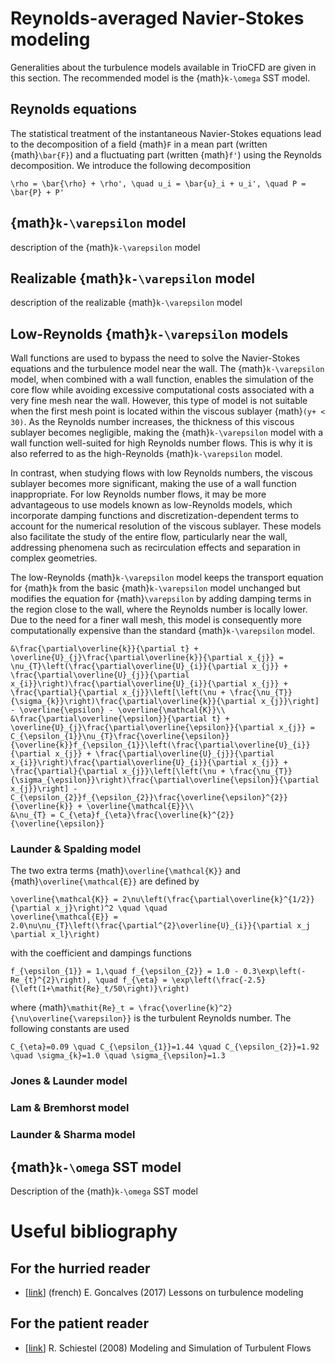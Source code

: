 # Reynolds-averaged Navier-Stokes modeling

Generalities about the turbulence models available in TrioCFD are given in this section. The recommended model is the {math}`k-\omega` SST model.

## Reynolds equations
The statistical treatment of the instantaneous Navier-Stokes equations lead to the decomposition of a field {math}`F` in a mean part (written {math}`\bar{F}`) and a fluctuating part (written {math}`f'`) using the Reynolds decomposition. We introduce the following decomposition
```{math}
\rho = \bar{\rho} + \rho', \quad u_i = \bar{u}_i + u_i', \quad P = \bar{P} + P'
```

## {math}`k-\varepsilon` model

description of the {math}`k-\varepsilon` model

## Realizable {math}`k-\varepsilon` model

description of the realizable {math}`k-\varepsilon` model

## Low-Reynolds {math}`k-\varepsilon` models

Wall functions are used to bypass the need to solve the Navier-Stokes equations and the turbulence
model near the wall. The {math}`k-\varepsilon` model, when combined with a wall function, enables
the simulation of the core flow while avoiding excessive computational costs associated with a very
fine mesh near the wall. However, this type of model is not suitable when the first mesh point is
located within the viscous sublayer {math}`(y+ < 30)`. As the Reynolds number increases, the
thickness of this viscous sublayer becomes negligible, making the {math}`k-\varepsilon` model with a
wall function well-suited for high Reynolds number flows. This is why it is also referred to as the
high-Reynolds {math}`k-\varepsilon` model.

In contrast, when studying flows with low Reynolds numbers, the viscous sublayer becomes more
significant, making the use of a wall function inappropriate. For low Reynolds number flows, it may be
more advantageous to use models known as low-Reynolds models, which incorporate damping functions
and discretization-dependent terms to account for the numerical resolution of the viscous
sublayer. These models also facilitate the study of the entire flow, particularly near the wall,
addressing phenomena such as recirculation effects and separation in complex geometries.

The low-Reynolds {math}`k-\varepsilon` model keeps the transport equation for {math}`k` from the
basic {math}`k-\varepsilon` model unchanged but modifies the equation for {math}`\varepsilon` by
adding damping terms in the region close to the wall, where the Reynolds number is locally
lower. Due to the need for a finer wall mesh, this model is consequently more computationally
expensive than the standard {math}`k-\varepsilon` model.

```{math}
&\frac{\partial\overline{k}}{\partial t} + \overline{U}_{j}\frac{\partial\overline{k}}{\partial x_{j}} = \nu_{T}\left(\frac{\partial\overline{U}_{i}}{\partial x_{j}} + \frac{\partial\overline{U}_{j}}{\partial x_{i}}\right)\frac{\partial\overline{U}_{i}}{\partial x_{j}} + \frac{\partial}{\partial x_{j}}\left[\left(\nu + \frac{\nu_{T}}{\sigma_{k}}\right)\frac{\partial\overline{k}}{\partial x_{j}}\right] - \overline{\epsilon} - \overline{\mathcal{K}}\\
&\frac{\partial\overline{\epsilon}}{\partial t} + \overline{U}_{j}\frac{\partial\overline{\epsilon}}{\partial x_{j}} = C_{\epsilon_{1}}\nu_{T}\frac{\overline{\epsilon}}{\overline{k}}f_{\epsilon_{1}}\left(\frac{\partial\overline{U}_{i}}{\partial x_{j}} + \frac{\partial\overline{U}_{j}}{\partial x_{i}}\right)\frac{\partial\overline{U}_{i}}{\partial x_{j}} + \frac{\partial}{\partial x_{j}}\left[\left(\nu + \frac{\nu_{T}}{\sigma_{\epsilon}}\right)\frac{\partial\overline{\epsilon}}{\partial x_{j}}\right] - C_{\epsilon_{2}}f_{\epsilon_{2}}\frac{\overline{\epsilon}^{2}}{\overline{k}} + \overline{\mathcal{E}}\\
&\nu_{T} = C_{\eta}f_{\eta}\frac{\overline{k}^{2}}{\overline{\epsilon}}

```

### Launder & Spalding model
The two extra terms {math}`\overline{\mathcal{K}}` and {math}`\overline{\mathcal{E}}` are defined by
```{math}
\overline{\mathcal{K}} = 2\nu\left(\frac{\partial\overline{k}^{1/2}}{\partial x_j}\right)^2 \quad \quad
\overline{\mathcal{E}} = 2.0\nu\nu_{T}\left(\frac{\partial^{2}\overline{U}_{i}}{\partial x_j \partial x_l}\right)
```
with the coefficient and dampings functions
```{math}
f_{\epsilon_{1}} = 1,\quad f_{\epsilon_{2}} = 1.0 - 0.3\exp\left(-Re_{t}^{2}\right), \quad f_{\eta} = \exp\left(\frac{-2.5}{\left(1+\mathit{Re}_t/50\right)}\right)
```
where {math}`\mathit{Re}_t = \frac{\overline{k}^2}{\nu\overline{\varepsilon}}` is the turbulent Reynolds number. The following constants are used
```{math}
C_{\eta}=0.09 \quad C_{\epsilon_{1}}=1.44 \quad C_{\epsilon_{2}}=1.92 \quad \sigma_{k}=1.0 \quad \sigma_{\epsilon}=1.3
```

### Jones & Launder model

### Lam & Bremhorst model

### Launder & Sharma model

## {math}`k-\omega` SST model
 Description of the {math}`k-\omega` SST model


# Useful bibliography
## For the hurried reader
- [[link](https://cel.hal.science/cel-01521982v1 "link")] (french) E. Goncalves (2017) Lessons on turbulence modeling

## For the patient reader
- [[link](https://onlinelibrary.wiley.com/doi/book/10.1002/9780470610848)] R. Schiestel (2008) Modeling and Simulation of Turbulent Flows
